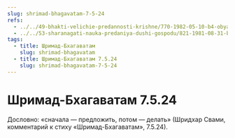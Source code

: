 ```yaml
---
slug: shrimad-bhagavatam-7-5-24
refs:
  - ../../49-bhakti-velichie-predannosti-krishne/770-1982-05-10-b4-obyasnenie-shlok-opredelenij-chistoj-predannosti-narada-i-rupa-gosvami.md
  - ../../53-sharanagati-nauka-predaniya-dushi-gospodu/821-1981-08-31-b4-sharanagati-osnova-predannosti-bogu.md
tags:
  - title: Шримад-Бхагаватам
    slug: shrimad-bhagavatam
  - title: Шримад-Бхагаватам 7.5.24
    slug: shrimad-bhagavatam-7-5-24
---
```


# Шримад-Бхагаватам 7.5.24

Дословно: «сначала — предложить, потом — делать» (Шридхар Свами, комментарий к стиху «Шримад-Бхагаватам», 7.5.24).

